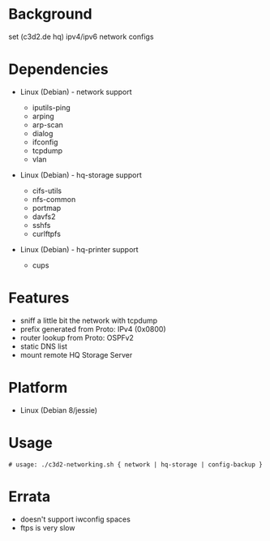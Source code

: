 
Background
==========
set (c3d2.de hq) ipv4/ipv6 network configs

Dependencies
============
* Linux (Debian) - network support
   * iputils-ping
   * arping
   * arp-scan
   * dialog
   * ifconfig
   * tcpdump
   * vlan

* Linux (Debian) - hq-storage support
   * cifs-utils
   * nfs-common
   * portmap
   * davfs2
   * sshfs
   * curlftpfs

* Linux (Debian) - hq-printer support
   * cups

Features
========
* sniff a little bit the network with tcpdump
* prefix generated from Proto: IPv4 (0x0800)
* router lookup from Proto: OSPFv2
* static DNS list
* mount remote HQ Storage Server

Platform
========
* Linux (Debian 8/jessie)

Usage
=====
    # usage: ./c3d2-networking.sh { network | hq-storage | config-backup }

Errata
======
* doesn't support iwconfig spaces
* ftps is very slow

